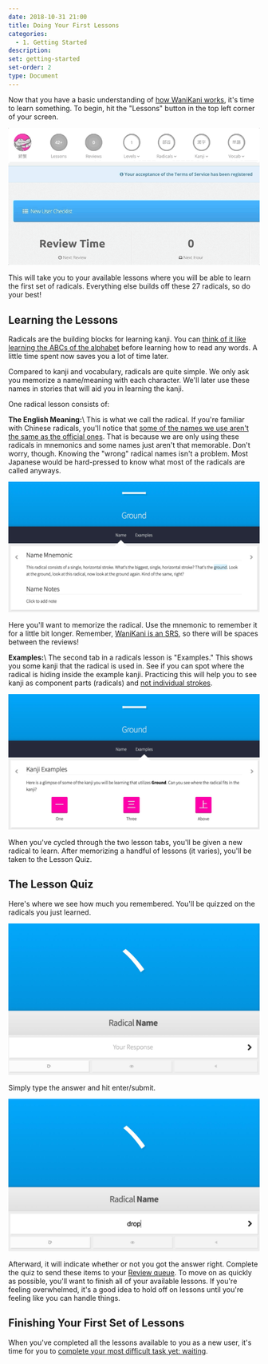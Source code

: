 ```yaml
---
date: 2018-10-31 21:00
title: Doing Your First Lessons
categories:
  - 1. Getting Started
description:
set: getting-started
set-order: 2
type: Document
---
```


Now that you have a basic understanding of [how WaniKani works](#), it's time to learn something. To begin, hit the "Lessons" button in the top left corner of your screen.

![WaniKani lessons button](/images/lessons-button-sq.gif)

This will take you to your available lessons where you will be able to learn the first set of radicals. Everything else builds off these 27 radicals, so do your best!

## Learning the Lessons

Radicals are the building blocks for learning kanji. You can [think of it like learning the ABCs of the alphabet](#) before learning how to read any words. A little time spent now saves you a lot of time later.

Compared to kanji and vocabulary, radicals are quite simple. We only ask you memorize a name/meaning with each character. We'll later use these names in stories that will aid you in learning the kanji.

One radical lesson consists of:

**The English Meaning:**\\
This is what we call the radical. If you're familiar with Chinese radicals, you'll notice that [some of the names we use aren't the same as the official ones](#). That is because we are only using these radicals in mnemonics and some names just aren't that memorable. Don't worry, though. Knowing the "wrong" radical names isn't a problem. Most Japanese would be hard-pressed to know what most of the radicals are called anyways.

![WaniKani Lesson Name](/images/lesson-radical-meaning.jpg)

Here you'll want to memorize the radical. Use the mnemonic to remember it for a little bit longer. Remember, [WaniKani is an SRS](#), so there will be spaces between the reviews!

**Examples:**\\
The second tab in a radicals lesson is "Examples." This shows you some kanji that the radical is used in. See if you can spot where the radical is hiding inside the example kanji. Practicing this will help you to see kanji as component parts (radicals) and [not individual strokes](#).

![WaniKani Lesson Name](/images/lesson-radical-examples.jpg)

When you've cycled through the two lesson tabs, you'll be given a new radical to learn. After memorizing a handful of lessons (it varies), you'll be taken to the Lesson Quiz.

## The Lesson Quiz

Here's where we see how much you remembered. You'll be quizzed on the radicals you just learned.

![WaniKani Lesson Name](/images/lesson-quiz-radical-empty.jpg)

Simply type the answer and hit enter/submit.

![WaniKani Lesson Name](/images/lesson-quiz-radical-filled.jpg)

Afterward, it will indicate whether or not you got the answer right. Complete the quiz to send these items to your [Review queue](#). To move on as quickly as possible, you'll want to finish all of your available lessons. If you're feeling overwhelmed, it's a good idea to hold off on lessons until you're feeling like you can handle things.

## Finishing Your First Set of Lessons

When you've completed all the lessons available to you as a new user, it's time for you to [complete your most difficult task yet: waiting](/1.%20getting%20started/waiting-for-reviews/).
